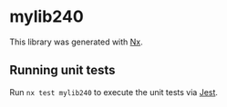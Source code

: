 # mylib240

This library was generated with [Nx](https://nx.dev).

## Running unit tests

Run `nx test mylib240` to execute the unit tests via [Jest](https://jestjs.io).
